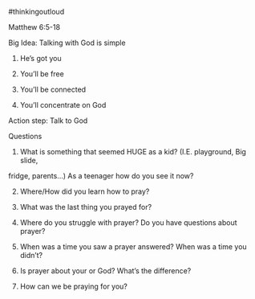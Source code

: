 #thinkingoutloud

Matthew 6:5-18

Big Idea: Talking with God is simple

1. He’s got you

2. You’ll be free

3. You’ll be connected

4. You’ll concentrate on God

Action step: Talk to God

Questions

1. What is something that seemed HUGE as a kid? (I.E. playground, Big slide,

fridge, parents…) As a teenager how do you see it now?

2. Where/How did you learn how to pray?

3. What was the last thing you prayed for?

4. Where do you struggle with prayer? Do you have questions about prayer?

5. When was a time you saw a prayer answered? When was a time you didn’t?

6. Is prayer about your or God? What’s the difference?

7. How can we be praying for you?
